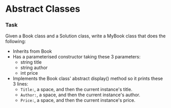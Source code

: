 # Abstract Classes

### Task

Given a Book class and a Solution class, write a MyBook class that does the following:

- Inherits from Book
- Has a parameterised constructor taking these 3 parameters:
  - string title
  - string author
  - int price
- Implements the Book class' abstract display() method so it prints these 3 lines:
  - ```Title:```, a space, and then the current instance's title.
  - ```Author:```, a space, and then the current instance's author.
  - ```Price:```, a space, and then the current instance's price.
